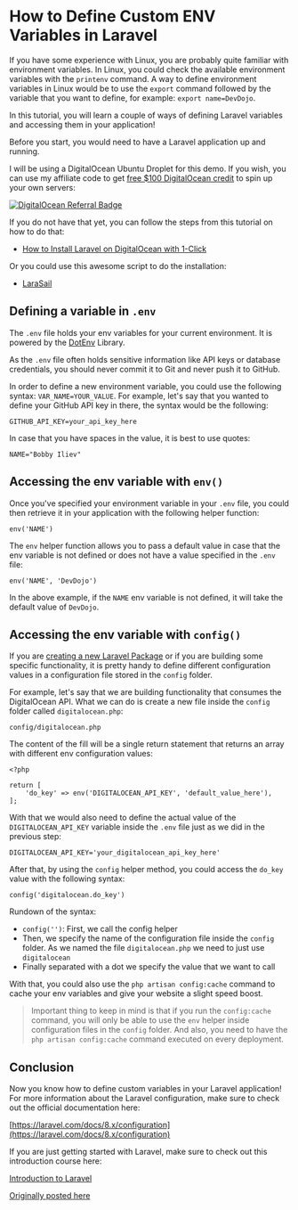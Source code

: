 # How to Define Custom ENV Variables in Laravel

If you have some experience with Linux, you are probably quite familiar with environment variables. In Linux, you could check the available environment variables with the `printenv` command. A way to define environment variables in Linux would be to use the `export` command followed by the variable that you want to define, for example: `export name=DevDojo`.

In this tutorial, you will learn a couple of ways of defining Laravel variables and accessing them in your application!

Before you start, you would need to have a Laravel application up and running.

I will be using a DigitalOcean Ubuntu Droplet for this demo. If you wish, you can use my affiliate code to get [free $100 DigitalOcean credit](https://m.do.co/c/2a9bba940f39) to spin up your own servers:

[![DigitalOcean Referral Badge](https://web-platforms.sfo2.digitaloceanspaces.com/WWW/Badge%203.svg)](https://www.digitalocean.com/?refcode=2a9bba940f39&utm_campaign=Referral_Invite&utm_medium=Referral_Program&utm_source=badge)

If you do not have that yet, you can follow the steps from this tutorial on how to do that:

* [How to Install Laravel on DigitalOcean with 1-Click](https://devdojo.com/bobbyiliev/how-to-install-laravel-on-digitalocean-with-1-click)

Or you could use this awesome script to do the installation:

* [LaraSail](https://devdojo.com/episode/laravel-on-digital-ocean-with-larasail)

## Defining a variable in `.env`

The `.env` file holds your env variables for your current environment. It is powered by the [DotEnv](https://github.com/vlucas/phpdotenv) Library.

As the `.env` file often holds sensitive information like API keys or database credentials, you should never commit it to Git and never push it to GitHub.

In order to define a new environment variable, you could use the following syntax: `VAR_NAME=YOUR_VALUE`. For example, let's say that you wanted to define your GitHub API key in there, the syntax would be the following:

```
GITHUB_API_KEY=your_api_key_here
```

In case that you have spaces in the value, it is best to use quotes:

```
NAME="Bobby Iliev"
```

## Accessing the env variable with `env()`

Once you've specified your environment variable in your `.env` file, you could then retrieve it in your application with the following helper function:

```
env('NAME')
```

The `env` helper function allows you to pass a default value in case that the env variable is not defined or does not have a value specified in the `.env` file:

```
env('NAME', 'DevDojo')
```

In the above example, if the `NAME` env variable is not defined, it will take the default value of `DevDojo`. 

## Accessing the env variable with `config()`

If you are [creating a new Laravel Package](https://devdojo.com/devdojo/how-to-create-a-laravel-package) or if you are building some specific functionality, it is pretty handy to define different configuration values in a configuration file stored in the `config` folder.

For example, let's say that we are building functionality that consumes the DigitalOcean API. What we can do is create a new file inside the `config` folder called `digitalocean.php`:

```
config/digitalocean.php
```

The content of the fill will be a single return statement that returns an array with different env configuration values:

```
<?php
  
return [
    'do_key' => env('DIGITALOCEAN_API_KEY', 'default_value_here'),
];
```

With that we would also need to define the actual value of the `DIGITALOCEAN_API_KEY` variable inside the `.env` file just as we did in the previous step:

```
DIGITALOCEAN_API_KEY='your_digitalocean_api_key_here'
```

After that, by using the `config` helper method, you could access the `do_key` value with the following syntax:

```
config('digitalocean.do_key')
```

Rundown of the syntax:

* `config('')`: First, we call the config helper
* Then, we specify the name of the configuration file inside the `config` folder. As we named the file `digitalocean.php` we need to just use `digitalocean`
* Finally separated with a dot we specify the value that we want to call

With that, you could also use the `php artisan config:cache` command to cache your env variables and give your website a slight speed boost.

> Important thing to keep in mind is that if you run the `config:cache` command, you will only be able to use the `env` helper inside configuration files in the `config` folder. And also, you need to have the `php artisan config:cache` command executed on every deployment.

## Conclusion

Now you know how to define custom variables in your Laravel application! For more information about the Laravel configuration, make sure to check out the official documentation here:

[https://laravel.com/docs/8.x/configuration](https://laravel.com/docs/8.x/configuration)

If you are just getting started with Laravel, make sure to check out this introduction course here:

[Introduction to Laravel](https://devdojo.com/course/laravel-7-basics)

[Originally posted here](https://devdojo.com/bobbyiliev/how-to-define-custom-env-variables-in-laravel)